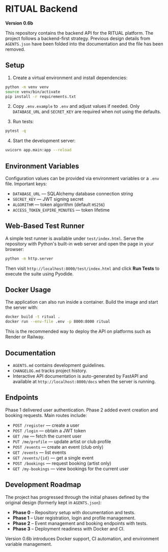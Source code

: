 # RITUAL Backend

**Version 0.6b**

This repository contains the backend API for the RITUAL platform. The project follows a backend-first strategy. Previous design details from `AGENTS.json` have been folded into the documentation and the file has been removed.

## Setup

1. Create a virtual environment and install dependencies:

 ```bash
 python -m venv venv
 source venv/bin/activate
 pip install -r requirements.txt
 ```
2. Copy `.env.example` to `.env` and adjust values if needed. Only `DATABASE_URL` and `SECRET_KEY` are required when not using the defaults.

3. Run tests:

```bash
pytest -q
```

4. Start the development server:

```bash
uvicorn app.main:app --reload
```

## Environment Variables

Configuration values can be provided via environment variables or a `.env` file. Important keys:

- `DATABASE_URL` — SQLAlchemy database connection string
- `SECRET_KEY` — JWT signing secret
- `ALGORITHM` — token algorithm (default `HS256`)
- `ACCESS_TOKEN_EXPIRE_MINUTES` — token lifetime

## Web-Based Test Runner

A simple test runner is available under `test/index.html`. Serve the repository with Python's built-in web server and open the page in your browser:

```bash
python -m http.server
```

Then visit `http://localhost:8000/test/index.html` and click **Run Tests** to execute the suite using Pyodide.

## Docker Usage

The application can also run inside a container. Build the image and start the server with:

```bash
docker build -t ritual .
docker run --env-file .env -p 8000:8000 ritual
```

This is the recommended way to deploy the API on platforms such as Render or Railway.

## Documentation

- `AGENTS.md` contains development guidelines.
- `CHANGELOG.md` tracks project history.
- Interactive API documentation is auto-generated by FastAPI and available at `http://localhost:8000/docs` when the server is running.

## Endpoints

Phase 1 delivered user authentication. Phase 2 added event creation and booking requests. Main routes include:

- `POST /register` — create a user
- `POST /login` — obtain a JWT token
- `GET /me` — fetch the current user
- `PUT /me/profile` — update artist or club profile
- `POST /events` — create an event (club only)
- `GET /events` — list events
- `GET /events/{id}` — get a single event
- `POST /bookings` — request booking (artist only)
- `GET /my-bookings` — view bookings for the current user

## Development Roadmap

The project has progressed through the initial phases defined by the original design (formerly kept in `AGENTS.json`):

- **Phase 0** – Repository setup with documentation and tests.
- **Phase 1** – User registration, login and profile management.
- **Phase 2** – Event management and booking endpoints with tests.
- **Phase 3** – Deployment readiness with Docker and CI.

Version 0.6b introduces Docker support, CI automation, and environment variable management.
